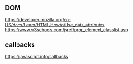 ## DOM
https://developer.mozilla.org/en-US/docs/Learn/HTML/Howto/Use_data_attributes
https://www.w3schools.com/jsref/prop_element_classlist.asp

## callbacks
https://javascript.info/callbacks